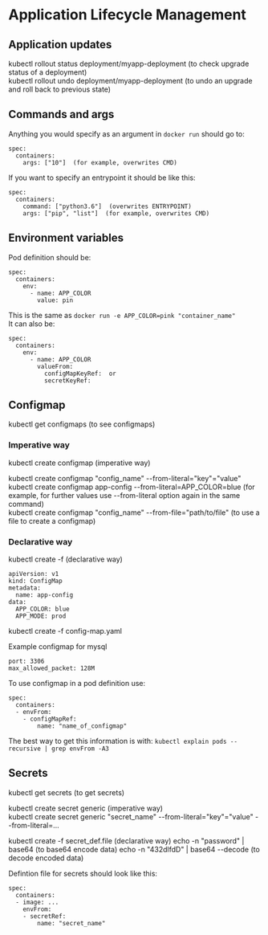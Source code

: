 # Application Lifecycle Management

## Application updates 

kubectl rollout status deployment/myapp-deployment  (to check upgrade status of a deployment)  
kubectl rollout undo deployment/myapp-deployment  (to undo an upgrade and roll back to previous state)  

## Commands and args
Anything you would specify as an argument in `docker run` should go to:  
```
spec:
  containers:
    args: ["10"]  (for example, overwrites CMD)
```

If you want to specify an entrypoint it should be like this:  
```
spec:
  containers:
    command: ["python3.6"]  (overwrites ENTRYPOINT)
    args: ["pip", "list"]  (for example, overwrites CMD)
```

## Environment variables
Pod definition should be:
```
spec:
  containers:
    env:
      - name: APP_COLOR
        value: pin
```
This is the same as `docker run -e APP_COLOR=pink "container_name"`  
It can also be:
```
spec:
  containers:
    env:
      - name: APP_COLOR
        valueFrom:
          configMapKeyRef:  or
          secretKeyRef:
``` 

## Configmap
kubectl get configmaps  (to see configmaps)

### Imperative way
kubectl create configmap  (imperative way)  

kubectl create configmap "config_name" --from-literal="key"="value"  
kubectl create configmap app-config --from-literal=APP_COLOR=blue  (for example, for further values use --from-literal option again in the same command)  
kubectl create configmap  "config_name" --from-file="path/to/file"  (to use a file to create a configmap)  

### Declarative way
kubectl create -f  (declarative way)  
```
apiVersion: v1
kind: ConfigMap
metadata:
  name: app-config
data:
  APP_COLOR: blue
  APP_MODE: prod
```
kubectl create -f config-map.yaml

Example configmap for mysql
```
port: 3306
max_allowed_packet: 128M
```

To use configmap in a pod definition use:
```
spec:
  containers:
  - envFrom:
    - configMapRef:
        name: "name_of_configmap"
```
The best way to get this information is with:
`kubectl explain pods --recursive | grep envFrom -A3`

## Secrets
kubectl get secrets  (to get secrets)

kubectl create secret generic  (imperative way)  
kubectl create secret generic "secret_name" --from-literal="key"="value" --from-literal=...  

kubectl create -f secret_def.file  (declarative way)
echo -n "password" | base64  (to base64 encode data)
echo -n "432dlfdD" | base64  --decode  (to decode encoded data)

Defintion file for secrets should look like this:
```
spec:
  containers:
  - image: ...
    envFrom:
    - secretRef:
        name: "secret_name"
```

